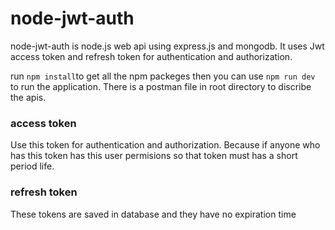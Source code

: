 # node-jwt-auth
node-jwt-auth is node.js web api using express.js and mongodb. It uses Jwt access token and refresh token for authentication and authorization.

run `npm install`to get all the npm packeges then you can use `npm run dev` to run the application. There is a postman file in root directory to discribe the apis.

### access token
Use this token for authentication and authorization. Because if anyone who has this token has this user permisions so that token must has a short period life.

### refresh token
These tokens are saved in database and they have no expiration time
